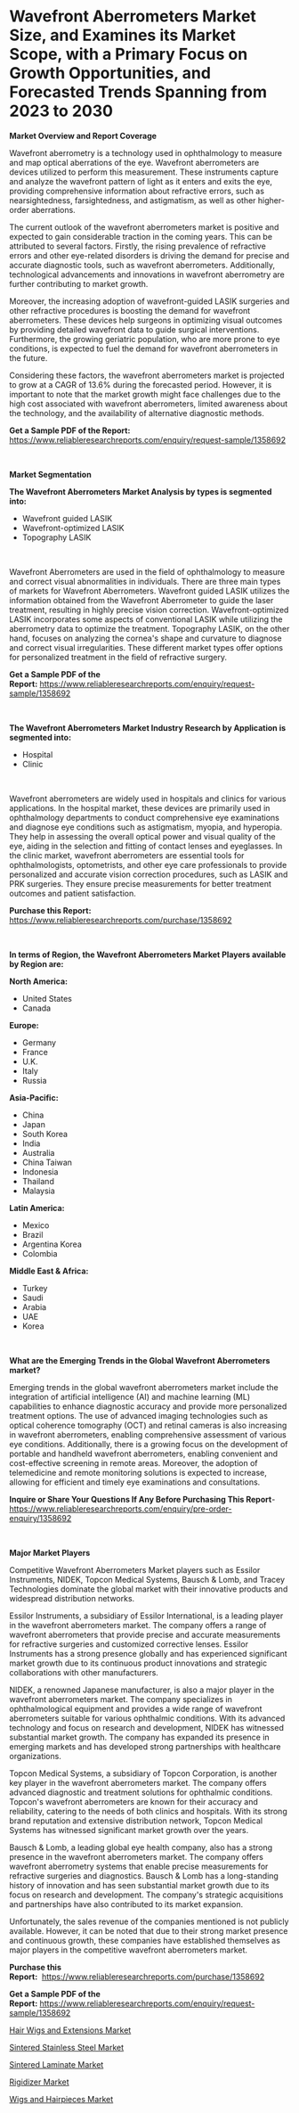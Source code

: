 <p><h1>Wavefront Aberrometers Market Size, and Examines its Market Scope, with a Primary Focus on Growth Opportunities, and Forecasted Trends Spanning from 2023 to 2030</h1></p><p><strong>Market Overview and Report Coverage</strong></p>
<p><p>Wavefront aberrometry is a technology used in ophthalmology to measure and map optical aberrations of the eye. Wavefront aberrometers are devices utilized to perform this measurement. These instruments capture and analyze the wavefront pattern of light as it enters and exits the eye, providing comprehensive information about refractive errors, such as nearsightedness, farsightedness, and astigmatism, as well as other higher-order aberrations.</p><p>The current outlook of the wavefront aberrometers market is positive and expected to gain considerable traction in the coming years. This can be attributed to several factors. Firstly, the rising prevalence of refractive errors and other eye-related disorders is driving the demand for precise and accurate diagnostic tools, such as wavefront aberrometers. Additionally, technological advancements and innovations in wavefront aberrometry are further contributing to market growth.</p><p>Moreover, the increasing adoption of wavefront-guided LASIK surgeries and other refractive procedures is boosting the demand for wavefront aberrometers. These devices help surgeons in optimizing visual outcomes by providing detailed wavefront data to guide surgical interventions. Furthermore, the growing geriatric population, who are more prone to eye conditions, is expected to fuel the demand for wavefront aberrometers in the future.</p><p>Considering these factors, the wavefront aberrometers market is projected to grow at a CAGR of 13.6% during the forecasted period. However, it is important to note that the market growth might face challenges due to the high cost associated with wavefront aberrometers, limited awareness about the technology, and the availability of alternative diagnostic methods.</p></p>
<p><strong>Get a Sample PDF of the Report:</strong> <a href="https://www.reliableresearchreports.com/enquiry/request-sample/1358692">https://www.reliableresearchreports.com/enquiry/request-sample/1358692</a></p>
<p>&nbsp;</p>
<p><strong>Market Segmentation</strong></p>
<p><strong>The Wavefront Aberrometers Market Analysis by types is segmented into:</strong></p>
<p><ul><li>Wavefront guided LASIK</li><li>Wavefront-optimized LASIK</li><li>Topography LASIK</li></ul></p>
<p>&nbsp;</p>
<p><p>Wavefront Aberrometers are used in the field of ophthalmology to measure and correct visual abnormalities in individuals. There are three main types of markets for Wavefront Aberrometers. Wavefront guided LASIK utilizes the information obtained from the Wavefront Aberrometer to guide the laser treatment, resulting in highly precise vision correction. Wavefront-optimized LASIK incorporates some aspects of conventional LASIK while utilizing the aberrometry data to optimize the treatment. Topography LASIK, on the other hand, focuses on analyzing the cornea's shape and curvature to diagnose and correct visual irregularities. These different market types offer options for personalized treatment in the field of refractive surgery.</p></p>
<p><strong>Get a Sample PDF of the Report:</strong>&nbsp;<a href="https://www.reliableresearchreports.com/enquiry/request-sample/1358692">https://www.reliableresearchreports.com/enquiry/request-sample/1358692</a></p>
<p>&nbsp;</p>
<p><strong>The Wavefront Aberrometers Market Industry Research by Application is segmented into:</strong></p>
<p><ul><li>Hospital</li><li>Clinic</li></ul></p>
<p>&nbsp;</p>
<p><p>Wavefront aberrometers are widely used in hospitals and clinics for various applications. In the hospital market, these devices are primarily used in ophthalmology departments to conduct comprehensive eye examinations and diagnose eye conditions such as astigmatism, myopia, and hyperopia. They help in assessing the overall optical power and visual quality of the eye, aiding in the selection and fitting of contact lenses and eyeglasses. In the clinic market, wavefront aberrometers are essential tools for ophthalmologists, optometrists, and other eye care professionals to provide personalized and accurate vision correction procedures, such as LASIK and PRK surgeries. They ensure precise measurements for better treatment outcomes and patient satisfaction.</p></p>
<p><strong>Purchase this Report:</strong>&nbsp; <a href="https://www.reliableresearchreports.com/purchase/1358692">https://www.reliableresearchreports.com/purchase/1358692</a></p>
<p>&nbsp;</p>
<p><strong>In terms of Region, the Wavefront Aberrometers Market Players available by Region are:</strong></p>
<p>
    <p> <strong> North America: </strong>
        <ul>
            <li>United States</li>
            <li>Canada</li>
        </ul>
        </p> 
    <p> <strong> Europe: </strong>
        <ul>
            <li>Germany</li>
            <li>France</li>
            <li>U.K.</li>
            <li>Italy</li>
            <li>Russia</li>
        </ul>
        </p> 
    <p> <strong> Asia-Pacific: </strong>
        <ul>
            <li>China</li>
            <li>Japan</li>
            <li>South Korea</li>
            <li>India</li>
            <li>Australia</li>
            <li>China Taiwan</li>
            <li>Indonesia</li>
            <li>Thailand</li>
            <li>Malaysia</li>
        </ul>
        </p> 
    <p> <strong> Latin America: </strong>
        <ul>
            <li>Mexico</li>
            <li>Brazil</li>
            <li>Argentina Korea</li>
            <li>Colombia</li>
        </ul>
        </p> 
    <p> <strong> Middle East & Africa: </strong>
        <ul>
            <li>Turkey</li>
            <li>Saudi</li>
            <li>Arabia</li>
            <li>UAE</li>
            <li>Korea</li>
        </ul>
    </p>
    </p>
<p>&nbsp;</p>
<p><strong>What are the Emerging Trends in the Global Wavefront Aberrometers market?</strong></p>
<p><p>Emerging trends in the global wavefront aberrometers market include the integration of artificial intelligence (AI) and machine learning (ML) capabilities to enhance diagnostic accuracy and provide more personalized treatment options. The use of advanced imaging technologies such as optical coherence tomography (OCT) and retinal cameras is also increasing in wavefront aberrometers, enabling comprehensive assessment of various eye conditions. Additionally, there is a growing focus on the development of portable and handheld wavefront aberrometers, enabling convenient and cost-effective screening in remote areas. Moreover, the adoption of telemedicine and remote monitoring solutions is expected to increase, allowing for efficient and timely eye examinations and consultations.</p></p>
<p><strong>Inquire or Share Your Questions If Any Before Purchasing This Report</strong>- <a href="https://www.reliableresearchreports.com/enquiry/pre-order-enquiry/1358692">https://www.reliableresearchreports.com/enquiry/pre-order-enquiry/1358692</a></p>
<p>&nbsp;</p>
<p><strong>Major Market Players</strong></p>
<p><p>Competitive Wavefront Aberrometers Market players such as Essilor Instruments, NIDEK, Topcon Medical Systems, Bausch & Lomb, and Tracey Technologies dominate the global market with their innovative products and widespread distribution networks. </p><p>Essilor Instruments, a subsidiary of Essilor International, is a leading player in the wavefront aberrometers market. The company offers a range of wavefront aberrometers that provide precise and accurate measurements for refractive surgeries and customized corrective lenses. Essilor Instruments has a strong presence globally and has experienced significant market growth due to its continuous product innovations and strategic collaborations with other manufacturers.</p><p>NIDEK, a renowned Japanese manufacturer, is also a major player in the wavefront aberrometers market. The company specializes in ophthalmological equipment and provides a wide range of wavefront aberrometers suitable for various ophthalmic conditions. With its advanced technology and focus on research and development, NIDEK has witnessed substantial market growth. The company has expanded its presence in emerging markets and has developed strong partnerships with healthcare organizations.</p><p>Topcon Medical Systems, a subsidiary of Topcon Corporation, is another key player in the wavefront aberrometers market. The company offers advanced diagnostic and treatment solutions for ophthalmic conditions. Topcon's wavefront aberrometers are known for their accuracy and reliability, catering to the needs of both clinics and hospitals. With its strong brand reputation and extensive distribution network, Topcon Medical Systems has witnessed significant market growth over the years.</p><p>Bausch & Lomb, a leading global eye health company, also has a strong presence in the wavefront aberrometers market. The company offers wavefront aberrometry systems that enable precise measurements for refractive surgeries and diagnostics. Bausch & Lomb has a long-standing history of innovation and has seen substantial market growth due to its focus on research and development. The company's strategic acquisitions and partnerships have also contributed to its market expansion.</p><p>Unfortunately, the sales revenue of the companies mentioned is not publicly available. However, it can be noted that due to their strong market presence and continuous growth, these companies have established themselves as major players in the competitive wavefront aberrometers market.</p></p>
<p><strong>Purchase this Report:</strong>&nbsp;&nbsp;<a href="https://www.reliableresearchreports.com/purchase/1358692">https://www.reliableresearchreports.com/purchase/1358692</a></p>
<p></p>
<p><strong>Get a Sample PDF of the Report:</strong>&nbsp;<a href="https://www.reliableresearchreports.com/enquiry/request-sample/1358692">https://www.reliableresearchreports.com/enquiry/request-sample/1358692</a></p>
<p><p><a href="https://medium.com/@rosejohnson762014/hair-wigs-and-extensions-market-size-growth-forecast-2023-2030-d76d4307d888">Hair Wigs and Extensions Market</a></p><p><a href="https://www.linkedin.com/pulse/sintered-stainless-steel-market-share-amp-new-trends-analysis-gu3qe/">Sintered Stainless Steel Market</a></p><p><a href="https://www.linkedin.com/pulse/sintered-laminate-market-research-report-provides-thorough-d3tpe/">Sintered Laminate Market</a></p><p><a href="https://www.linkedin.com/pulse/rigidizer-market-share-amp-new-trends-analysis-report-type-yuvpe/">Rigidizer Market</a></p><p><a href="https://medium.com/@samanthareed1916/wigs-and-hairpieces-market-size-growth-forecast-2023-2030-4c3e836df8dc">Wigs and Hairpieces Market</a></p></p>